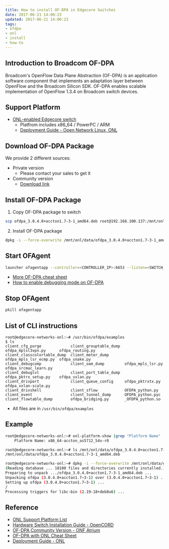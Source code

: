 ```yaml
---
title: How to install OF-DPA in Edgecore Switches
date: 2017-06-21 14:00:23
updated: 2017-06-21 14:00:23
tags:
- ofdpa
- onl
- install
- how-to
---
```


## Introduction to Broadcom OF-DPA
Broadcom's OpenFlow Data Plane Abstraction (OF-DPA) is an application software component that implements an adaptation layer between OpenFlow and the Broadcom Silicon SDK. OF-DPA enables scalable implementation of OpenFlow 1.3.4 on Broadcom switch devices.

## Support Platform
- [ONL-enabled Edgecore switch][1]
  - Platfrom includes x86_64 / PowerPC / ARM
  - [Deployment Guide - Open Network Linux, ONL][5]

<!--more-->

## Download OF-DPA Package
We provide 2 different sources:
- Private version
  - Please contact your sales to get it
- Community version
  - [Download link][3]

## Install OF-DPA Package

1. Copy OF-DPA package to switch
```bash
scp ofdpa_3.0.4.0+accton1.7-3-1_amd64.deb root@192.168.100.137:/mnt/onl/data/
```

2. Install OF-DPA package
```bash
dpkg -i --force-overwrite /mnt/onl/data/ofdpa_3.0.4.0+accton1.7-3-1_amd64.deb
```

## Start OFAgent
```bash
launcher ofagentapp --controller=<CONTROLLER_IP>:6653 --listen=<SWITCH_MA1_IP>:6633
```
- [More OF-DPA cheat sheet][4]
- [How to enable debugging mode on OF-DPA][6]

## Stop OFAgent
```bash
pkill ofagentapp
```

## List of CLI instructions
```
root@edgecore-networks-onl:~# /usr/bin/ofdpa/examples
$ ls
client_cfg_purge             client_grouptable_dump  ofdpa_mplsl3vpn.py      ofdpa_routing.py
client_classcolortable_dump  client_meter_dump       ofdpa_mpls_lsr_ecmp.py  ofdpa_snake.py
client_debugcomp             client_oam_dump         ofdpa_mpls_lsr.py       ofdpa_srcmac_learn.py
client_debuglvl              client_port_table_dump  ofdpa_pktrx_setup.py    ofdpa_vxlan.py
client_drivport              client_queue_config     ofdpa_pktrxtx.py        ofdpa_vxlan-scale.py
client_drivshell             client_sflow            OFDPA_python.py
client_event                 client_tunnel_dump      OFDPA_python.pyc
client_flowtable_dump        ofdpa_bridging.py       _OFDPA_python.so
```
- All files are in `/usr/bin/ofdpa/examples`

## Example
```bash
root@edgecore-networks-onl:~# onl-platform-show |grep "Platform Name"
    Platform Name: x86_64-accton_as5712_54x-r0

root@edgecore-networks-onl:~# ls /mnt/onl/data/ofdpa_3.0.4.0+accton1.7-3-1_amd64.deb
/mnt/onl/data/ofdpa_3.0.4.0+accton1.7-3-1_amd64.deb

root@edgecore-networks-onl:~# dpkg -i --force-overwrite /mnt/onl/data/ofdpa_3.0.4.0+accton1.7-3-1_amd64.deb
(Reading database ... 18100 files and directories currently installed.)
Preparing to unpack .../ofdpa_3.0.4.0+accton1.7-3-1_amd64.deb ...
Unpacking ofdpa (3.0.4.0+accton1.7~3-1) over (3.0.4.0+accton1.7~3-1) ...
Setting up ofdpa (3.0.4.0+accton1.7~3-1) ...
/
Processing triggers for libc-bin (2.19-18+deb8u6) ...
```

## Reference
- [ONL Support Platform List][1]
- [Hardware Switch Installation Guide - OpenCORD][2]
- [OF-DPA Community Version - ONF Atrium][3]
- [OF-DPA with ONL Cheat Sheet][4]
- [Deployment Guide - ONL][5]

[1]: https://github.com/opencomputeproject/OpenNetworkLinux/tree/master/packages/platforms/accton
[2]: https://wiki.opencord.org/display/CORD/Hardware+Switch+Installation+Guide#HardwareSwitchInstallationGuide-C2.InstallOF-DPApackage
[3]: https://github.com/onfsdn/atrium-docs/tree/master/16A/ONOS/builds
[4]: http://blog.pichuang.com.tw/ofdpa-with-onl-cheat-sheet/
[5]: https://edge-core.github.io/Deployment-Guide-ONL/
[6]: https://edge-core.github.io/How-to-enable-debugging-mode-on-OF-DPA/